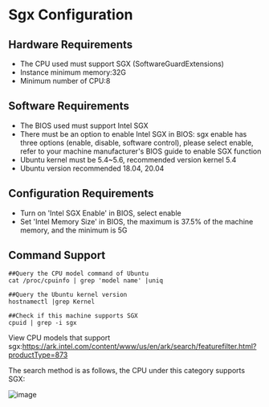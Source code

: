 # Sgx Configuration

## Hardware Requirements

* The CPU used must support SGX (SoftwareGuardExtensions)
* Instance minimum memory:32G
* Minimum number of CPU:8

## Software Requirements

* The BIOS used must support Intel SGX
* There must be an option to enable Intel SGX in BIOS: sgx enable has three options (enable, disable, software control), please select enable, refer to your machine manufacturer's BIOS guide to enable SGX function
* Ubuntu kernel must be 5.4~5.6, recommended version kernel 5.4
* Ubuntu version recommended 18.04, 20.04

## Configuration Requirements

* Turn on 'Intel SGX Enable' in BIOS, select enable
* Set 'Intel Memory Size' in BIOS, the maximum is 37.5% of the machine memory, and the minimum is 5G



## Command Support

```shell
##Query the CPU model command of Ubuntu
cat /proc/cpuinfo | grep 'model name' |uniq

##Query the Ubuntu kernel version
hostnamectl |grep Kernel

##Check if this machine supports SGX
cpuid | grep -i sgx
```

View CPU models that support sgx:https://ark.intel.com/content/www/us/en/ark/search/featurefilter.html?productType=873

The search method is as follows, the CPU under this category supports SGX:

![image](https://user-images.githubusercontent.com/69138672/211731913-564c696e-6a5d-4006-aacc-b7b2bf781bd7.png)